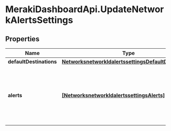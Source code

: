 # MerakiDashboardApi.UpdateNetworkAlertsSettings

## Properties
Name | Type | Description | Notes
------------ | ------------- | ------------- | -------------
**defaultDestinations** | [**NetworksnetworkIdalertssettingsDefaultDestinations**](NetworksnetworkIdalertssettingsDefaultDestinations.md) |  | [optional] 
**alerts** | [**[NetworksnetworkIdalertssettingsAlerts]**](NetworksnetworkIdalertssettingsAlerts.md) | Alert-specific configuration for each type. Only alerts that pertain to the network can be updated. | [optional] 


